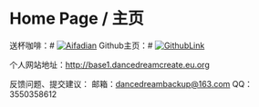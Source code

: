 # Home Page / 主页

送杯咖啡：# [![Aifadian](https://ts1.cn.mm.bing.net/th?id=ODLS.410483d2-ce7f-4190-9cb1-30b36831c1e5&w=16&h=16&o=6&pid=1.2)](https://afdian.net/a/GreatToolKit)
Github主页：# [![GithubLink](https://ts4.cn.mm.bing.net/th?id=ODLS.fe916855-7a5a-4f44-b52e-1c5c31f0329d&w=16&h=16&o=6&pid=1.2)](https://github.com/DanceDreamIO)

个人网站地址：http://base1.dancedreamcreate.eu.org

反馈问题、提交建议：
邮箱：dancedreambackup@163.com
QQ：3550358612
